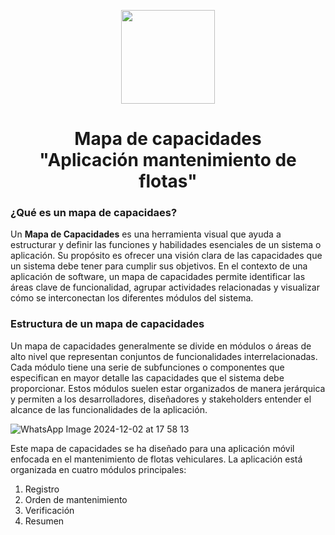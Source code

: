 <p align='center'>
  <img src='https://github.com/user-attachments/assets/899a06d7-01dd-4f33-b0cf-48b36b632b6f' height="150">
</p>

<h1 align='center'>
  Mapa de capacidades
  <br>
  "Aplicación mantenimiento de flotas"
</h1>

### ¿Qué es un mapa de capacidaes?

Un **Mapa de Capacidades** es una herramienta visual que ayuda a estructurar y definir las funciones y habilidades esenciales de un sistema o aplicación. Su propósito es ofrecer una visión clara de las capacidades que un sistema debe tener para cumplir sus objetivos. En el contexto de una aplicación de software, un mapa de capacidades permite identificar las áreas clave de funcionalidad, agrupar actividades relacionadas y visualizar cómo se interconectan los diferentes módulos del sistema.

### Estructura de un mapa de capacidades

Un mapa de capacidades generalmente se divide en módulos o áreas de alto nivel que representan conjuntos de funcionalidades interrelacionadas. Cada módulo tiene una serie de subfunciones o componentes que especifican en mayor detalle las capacidades que el sistema debe proporcionar. Estos módulos suelen estar organizados de manera jerárquica y permiten a los desarrolladores, diseñadores y stakeholders entender el alcance de las funcionalidades de la aplicación.

![WhatsApp Image 2024-12-02 at 17 58 13](https://github.com/user-attachments/assets/7f6e137b-b883-4859-80aa-4e78f52969c0)

Este mapa de capacidades se ha diseñado para una aplicación móvil enfocada en el mantenimiento de flotas vehiculares. La aplicación está organizada en cuatro módulos principales:

1. Registro
2. Orden de mantenimiento
3. Verificación
4. Resumen
